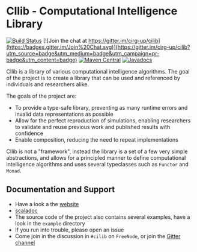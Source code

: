 # CIlib - Computational Intelligence Library

[![Build Status](https://travis-ci.com/cirg-up/cilib.svg?branch=series%2F2.0.x)](https://travis-ci.com/cirg-up/cilib)
[![Join the chat at https://gitter.im/cirg-up/cilib](https://badges.gitter.im/Join%20Chat.svg)](https://gitter.im/cirg-up/cilib?utm_source=badge&utm_medium=badge&utm_campaign=pr-badge&utm_content=badge)
[![Maven Central](https://img.shields.io/maven-central/v/net.cilib/cilib-core_2.12.svg)](https://maven-badges.herokuapp.com/maven-central/net.cilib/cilib-core_2.12)
[![Javadocs](https://javadoc.io/badge/net.cilib/cilib-core_2.12.svg)](https://javadoc.io/doc/net.cilib/cilib-core_2.12)

CIlib is a library of various computational intelligence
algorithms. The goal of the project is to create a library that can be used
and referenced by individuals and researchers alike.

The goals of the project are:
 * To provide a type-safe library, preventing as many runtime errors and
   invalid data representations as possible
 * Allow for the perfect reproduction of simulations, enabling researchers
   to validate and reuse previous work and published results with confidence
 * Enable composition, reducing the need to repeat implementations

CIlib is not a "framework", instead the library is a set of a few very simple
abstractions, and allows for a principled manner to define computational
intelligence algorithms and uses several typeclasses such as `Functor` and
`Monad`.

## Documentation and Support

* Have a look a the [website](https://cilib.net)
* [scaladoc](https://cilib.net/api/cilib)
* The source code of the project also contains several examples, have
  a look in the `example` directory
* If you run into trouble, please open an issue
* Come join in the discussion in `#cilib` on `FreeNode`, or join
  the [Gitter channel](https://gitter.im/cirg-up/cilib)
